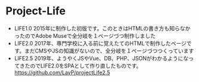 # Project-Life

- LIFE1.0 2015年に制作した初版です。このときはHTMLの書き方も知らなかったのでAdobe Museで全分岐を１ページづつ制作しました
- LIFE2.0 2017年、専門学校に入る前に覚えたてのHTMLで制作したページです。まだCMSやJSの知識がないので、全分岐を１ページづつつくっています
- LIFE2.5 2019年、ようやくJSやVue、DB、PHP、JSONがわかるようになってきたのでLIFE2.0をSPAとして作り直したものです。
https://github.com/LavP/projectLife2.5
